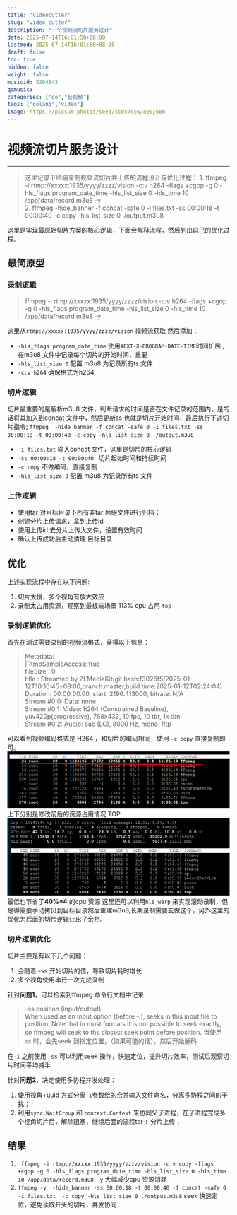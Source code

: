 ```yaml
---
title: "Videocutter"
slug: "video_cutter"
description: "一个视频流切片服务设计"
date: 2025-07-14T16:01:50+08:00
lastmod: 2025-07-14T16:01:50+08:00
draft: false
toc: true
hidden: false
weight: false
musicid: 5264842
qqmusic: 
categories: ["go","音视频"]
tags: ["golang","video"]
image: https://picsum.photos/seed/ccdc7ec6/800/600
---
```


# 视频流切片服务设计
-------
> 这里记录下终端录制视频流切片并上传的流程设计与优化过程：
    1. ffmpeg -i rtmp://xxxxx:1935/yyyy/zzzz/vision -c:v h264 -flags +cgop -g 0 -hls_flags program_date_time -hls_list_size 0 -hls_time 10 /app/data/record.m3u8 -y  
    2. ffmpeg  -hide_banner -f concat -safe 0 -i files.txt -ss 00:00:18 -t 00:00:40 -c copy -hls_list_size 0 ./output.m3u8   

这里是实现最原始切片方案的核心逻辑，下面会解释流程，然后列出自己的优化过程。
## 最简原型
### 录制逻辑
> ffmpeg -i rtmp://xxxxx:1935/yyyy/zzzz/vision -c:v h264 -flags +cgop -g 0 -hls_flags program_date_time -hls_list_size 0 -hls_time 10 /app/data/record.m3u8 -y

这里从`rtmp://xxxxx:1935/yyyy/zzzz/vision` 视频流获取 然后添加：
- `-hls_flags program_date_time` 使用`#EXT-X-PROGRAM-DATE-TIME`时间扩展 ,在m3u8 文件中记录每个切片的开始时间，重要
- `-hls_list_size 0` 配置 m3u8 为记录所有ts 文件
- `-c:v h264` 确保格式为h264

### 切片逻辑
切片最重要的是解析m3u8 文件，判断请求的时间是否在文件记录的范围内，是的话将其加入到concat 文件中，然后更新ss 也就是切片开始时间，最后执行下述切片指令;
`ffmpeg  -hide_banner -f concat -safe 0 -i files.txt -ss 00:00:18 -t 00:00:40 -c copy -hls_list_size 0 ./output.m3u8 `
- `-i files.txt` 输入concat 文件，这里是切片的核心逻辑
- `-ss 00:00:18 -t 00:00:40 ` 切片起始时间和持续时间
- `-c copy` 不做编码，直接复制
- `-hls_list_size 0` 配置 m3u8 为记录所有ts 文件

### 上传逻辑
- 使用tar 对目标目录下所有非tar 后缀文件进行归档；
- 创建分片上传请求，拿到上传id
- 使用上传id 去分片上传大文件，设置有效时间
- 确认上传成功后主动清理 目标目录

## 优化
上述实现流程中存在以下问题:  

1. 切片太慢，多个视角有放大效应
2. 录制太占用资源，观察到最极端场景 113% cpu 占用 `top`

### 录制逻辑优化
首先在测试需要录制的视频流格式，获得以下信息：
>   Metadata:  
    |RtmpSampleAccess: true  
    fileSize        : 0  
    title           : Streamed by ZLMediaKit(git hash:f3026f5/2025-01-12T10:16:45+08:00,branch:master,build time:2025-01-12T02:24:04)  
  Duration: 00:00:00.00, start: 2196.413000, bitrate: N/A  
  Stream #0:0: Data: none  
  Stream #0:1: Video: h264 (Constrained Baseline), yuv420p(progressive), 768x432, 10 fps, 10 tbr, 1k tbn  
  Stream #0:2: Audio: aac (LC), 8000 Hz, mono, fltp  
  
可以看到视频编码格式是 H264 ，和切片的编码相同，使用 `-c copy` 直接复制即可。
![修改前](image.png)  
上下分别是修改前后的资源占用情况 TOP
![修改后](image-1.png)  
最低也节省了**40%\*4** 的cpu 资源
这里还可以利用`hls_warp` 来实现滚动录制，但是得需要手动拷贝到目标目录然后重建m3u8,长期录制需要去做这个，另外这里的优化为后面的切片逻辑让出了余裕。
### 切片逻辑优化
切片主要是有以下几个问题：
1. 会随着 -ss 开始切片的值，导致切片耗时增长
2. 多个视角使用串行一次完成录制

针对**问题1**，可以检索到ffmpeg 命令行文档中记录
> -ss position (input/output)  
When used as an input option (before -i), seeks in this input file to position. Note that in most formats it is not possible to seek exactly, so ffmpeg will seek to the closest seek point before position. 
当使用`-ss` 时，会先seek 到指定位置，（如果可能的话），然后开始解码  

在`-i` 之前使用 `-ss` 可以利用seek 操作，快速定位，提升切片效率，测试后观察切片时间平均减半

针对**问题2**，决定使用多协程并发处理：
1. 使用视角+uuid 方式分离`-i`参数给的合并输入文件命名，分离多协程之间的干扰；  
2. 利用`sync.WaitGroup` 和 `context.Context` 来协同父子进程，在子进程完成多个视角切片后，解除阻塞，继续后面的流程tar-> 分片上传；

## 结果
1. ` ffmpeg -i rtmp://xxxxx:1935/yyyy/zzzz/vision -c:v copy -flags +cgop -g 0 -hls_flags program_date_time -hls_list_size 0 -hls_time 10 /app/data/record.m3u8 -y`  大幅减少cpu 资源消耗
2. `ffmpeg -y  -hide_banner -ss 00:00:18 -t 00:00:40 -f concat -safe 0 -i files.txt  -c copy -hls_list_size 0 ./output.m3u8`   seek 快速定位，避免读取开头的切片，并发协同  

